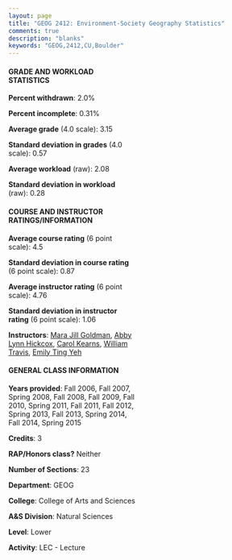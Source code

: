 ```yaml
---
layout: page
title: "GEOG 2412: Environment-Society Geography Statistics"
comments: true
description: "blanks"
keywords: "GEOG,2412,CU,Boulder"
---
```

<head>
<script src="https://ajax.googleapis.com/ajax/libs/jquery/2.1.3/jquery.min.js"></script>
<script src="https://dl.dropboxusercontent.com/s/pc42nxpaw1ea4o9/highcharts.js?dl=0"></script>
<!-- <script src="../assets/js/highcharts.js"></script> -->
<style type="text/css">@font-face {
	font-family: "Bebas Neue";
	src: url(https://www.filehosting.org/file/details/544349/BebasNeue Regular.otf) format("opentype");
	}
	h1.Bebas { 
		font-family: "Bebas Neue", Verdana, Tahoma;
	}
</style>
</head>
<body>
	<div id="container" style="float: right; width: 45%; height: 88%; margin-left: 2.5%; margin-right: 2.5%;"></div>
	<script language="JavaScript">
		$(document).ready(function() {
		var chart = {type: 'column'};
		var title = {text: 'Grade Distribution'};
		var xAxis = {categories: ['A','B','C','D','F'],crosshair: true};
		var yAxis = {min: 0,title: {text: 'Percentage'}};
		var tooltip = {headerFormat: '<center><b><span style="font-size:20px">{point.key}</span></b></center>',
		               pointFormat: '<td style="padding:0"><b>{point.y:.1f}%</b></td>',
		               footerFormat: '</table>',shared: true,useHTML: true};
		var plotOptions = {column: {pointPadding: 0.0,borderWidth: 0}};  
		var credits = {enabled: false};var series= [{name: 'Percent',data: [45.23,34.94,13.18,4.39,2.26,]}];
		var json = {};
		json.chart = chart;
		json.title = title;
		json.tooltip = tooltip;
		json.xAxis = xAxis;
		json.yAxis = yAxis;  
		json.series = series;
		json.plotOptions = plotOptions;  
		json.credits = credits;
		$('#container').highcharts(json);
	});
	</script>
</body>
			   
#### GRADE AND WORKLOAD STATISTICS

**Percent withdrawn**: 2.0%

**Percent incomplete**: 0.31%

**Average grade** (4.0 scale): 3.15

**Standard deviation in grades** (4.0 scale): 0.57

**Average workload** (raw): 2.08

**Standard deviation in workload** (raw): 0.28

#### COURSE AND INSTRUCTOR RATINGS/INFORMATION

**Average course rating** (6 point scale): 4.5

**Standard deviation in course rating** (6 point scale): 0.87

**Average instructor rating** (6 point scale): 4.76

**Standard deviation in instructor rating** (6 point scale): 1.06

**Instructors**: <a href='../../instructors/Mara_Jill_Goldman'>Mara Jill Goldman</a>, <a href='../../instructors/Abby_Lynn_Hickcox'>Abby Lynn Hickcox</a>, <a href='../../instructors/Carol_Kearns'>Carol Kearns</a>, <a href='../../instructors/William_Travis'>William Travis</a>, <a href='../../instructors/Emily_Ting_Yeh'>Emily Ting Yeh</a>

#### GENERAL CLASS INFORMATION

**Years provided**: Fall 2006, Fall 2007, Spring 2008, Fall 2008, Fall 2009, Fall 2010, Spring 2011, Fall 2011, Fall 2012, Spring 2013, Fall 2013, Spring 2014, Fall 2014, Spring 2015

**Credits**: 3

**RAP/Honors class?** Neither

**Number of Sections**: 23

**Department**: GEOG

**College**: College of Arts and Sciences

**A&S Division**: Natural Sciences

**Level**: Lower

**Activity**: LEC - Lecture
